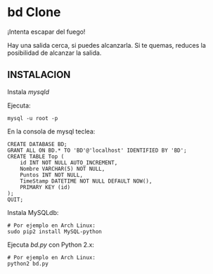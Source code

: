 bd Clone
==

¡Intenta escapar del fuego!

Hay una salida cerca, si puedes alcanzarla.
Si te quemas, reduces la posibilidad de alcanzar la salida.

INSTALACION
--

Instala _mysqld_ 

Ejecuta:

	mysql -u root -p

En la consola de mysql teclea:

	CREATE DATABASE BD;
	GRANT ALL ON BD.* TO 'BD'@'localhost' IDENTIFIED BY 'BD';
	CREATE TABLE Top (
		id INT NOT NULL AUTO_INCREMENT, 
		Nombre VARCHAR(5) NOT NULL, 
		Puntos INT NOT NULL, 
		TimeStamp DATETIME NOT NULL DEFAULT NOW(),
		PRIMARY KEY (id)
	);
	QUIT;

Instala MySQLdb:
	
	# Por ejemplo en Arch Linux:
	sudo pip2 install MySQL-python
		
Ejecuta _bd.py_ con Python 2.x:

	# Por ejemplo en Arch Linux:
	python2 bd.py
	
